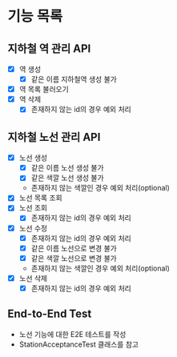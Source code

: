 # 기능 목록

## 지하철 역 관리 API

- [x] 역 생성
  - [x] 같은 이름 지하철역 생성 불가
- [x] 역 목록 불러오기
- [x] 역 삭제
  - [x] 존재하지 않는 id의 경우 예외 처리
    
## 지하철 노선 관리 API

- [x] 노선 생성
    - [x] 같은 이름 노선 생성 불가
    - [x] 같은 색깔 노선 생성 불가
    - 존재하지 않는 색깔인 경우 예외 처리(optional)
- [x] 노선 목록 조회
- [x] 노선 조회
    - [x] 존재하지 않는 id의 경우 예외 처리
- [x] 노선 수정
    - [x] 존재하지 않는 id의 경우 예외 처리
    - [x] 같은 이름 노선으로 변경 불가
    - [x] 같은 색깔 노선으로 변경 불가
    - 존재하지 않는 색깔인 경우 예외 처리(optional)
- [x] 노선 삭제
    - [x] 존재하지 않는 id의 경우 예외 처리
    
## End-to-End Test

- 노선 기능에 대한 E2E 테스트를 작성
- StationAcceptanceTest 클래스를 참고